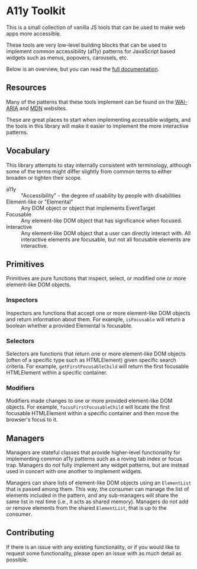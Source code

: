 # A11y Toolkit

This is a small collection of vanilla JS tools that can be used to make web apps more accessible.

These tools are very low-level building blocks that can be used to implement common accessibility (a11y)
patterns for JavaScript based widgets such as menus, popovers, carousels, etc.

Below is an overview, but you can read the [full documentation](https://benmarch.github.io/a11y-toolkit).

## Resources

Many of the patterns that these tools implement can be found on the 
[WAI-ARIA](https://www.w3.org/WAI/standards-guidelines/aria/) and 
[MDN](https://developer.mozilla.org/en-US/docs/Web/Accessibility) websites.

These are great places to start when implementing accessible widgets, and the tools in this library
will make it easier to implement the more interactive patterns.

## Vocabulary

This library attempts to stay internally consistent with terminology, although some of the
terms might differ slightly from common terms to either broaden or tighten their scope.

<dl>
  <dt>a11y</dt>
  <dd>"Accessibility" - the degree of usability by people with disabilities</dd>

  <dt>Element-like or "Elemental"</dt>
  <dd>Any DOM object or object that implements EventTarget</dd>

  <dt>Focusable</dt>
  <dd>Any element-like DOM object that has significance when focused.</dd>

  <dt>Interactive</dt>
  <dd>Any element-like DOM object that a user can directly interact with. All interactive elements are focusable, but not all focusable elements are interactive.</dd>
</dl>

## Primitives

Primitives are pure functions that inspect, select, or modified one or more element-like DOM objects.

### Inspectors

Inspectors are functions that accept one or more element-like DOM objects and return information about them. 
For example, `isFocusable` will return a boolean whether a provided Elemental is focusable.

### Selectors

Selectors are functions that return one or more element-like DOM objects (often of a specific type
such as HTMLElement) given specific search criteria. For example, `getFirstFocusableChild` will return
the first focusable HTMLElement within a specific container.

### Modifiers

Modifiers made changes to one or more provided element-like DOM objects. For example, 
`focusFirstFocusableChild` will locate the first focusable HTMLElement within a specific container
and then move the browser's focus to it.

## Managers

Managers are stateful classes that provide higher-level functionality for implementing common
a11y patterns such as a roving tab index or focus trap. Managers do _not_ fully implement any
widget patterns, but are instead used in concert with one another to implement widgets.

Managers can share lists of element-like DOM objects using an `ElementList` that is passed among them.
This way, the consumer can manage the list of elements included in the pattern, and any sub-managers
will share the same list in real time (i.e., it acts as shared memory). Managers do not add or remove
elements from the shared `ElementList`, that is up to the consumer.

## Contributing

If there is an issue with any existing functionality, or if you would like to request some functionality,
please open an issue with as much detail as possible. 
